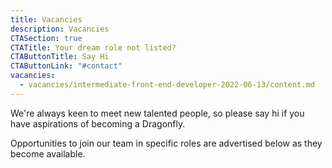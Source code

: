 ```yaml
---
title: Vacancies
description: Vacancies
CTASection: true
CTATitle: Your dream role not listed?
CTAButtonTitle: Say Hi
CTAButtonLink: "#contact"
vacancies:
  - vacancies/intermediate-front-end-developer-2022-06-13/content.md
---
```


We're always keen to meet new talented people, so please say hi if you have
aspirations of becoming a Dragonfly.

Opportunities to join our team in specific roles are advertised below as they
become available.

